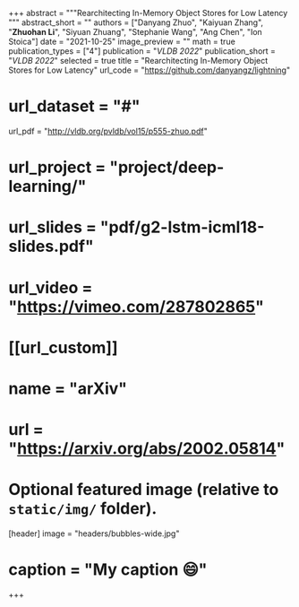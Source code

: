 +++
abstract = """Rearchitecting In-Memory Object Stores for Low Latency
"""
abstract_short = ""
authors = ["Danyang Zhuo", "Kaiyuan Zhang", "**Zhuohan Li**", "Siyuan Zhuang", "Stephanie Wang", "Ang Chen", "Ion Stoica"]
date = "2021-10-25"
image_preview = ""
math = true
publication_types = ["4"]
publication = "*VLDB 2022*"
publication_short = "*VLDB 2022*"
selected = true
title = "Rearchitecting In-Memory Object Stores for Low Latency"
url_code = "https://github.com/danyangz/lightning"
# url_dataset = "#"
url_pdf = "http://vldb.org/pvldb/vol15/p555-zhuo.pdf"
# url_project = "project/deep-learning/"
# url_slides = "pdf/g2-lstm-icml18-slides.pdf"
# url_video = "https://vimeo.com/287802865"

# [[url_custom]]
# name = "arXiv"
# url = "https://arxiv.org/abs/2002.05814"

# Optional featured image (relative to `static/img/` folder).
[header]
image = "headers/bubbles-wide.jpg"
# caption = "My caption :smile:"

+++

